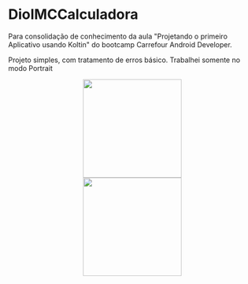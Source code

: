 # DioIMCCalculadora
 
 Para consolidação de conhecimento da aula "Projetando o primeiro Aplicativo usando Koltin" do bootcamp Carrefour Android Developer.

 Projeto simples, com tratamento de erros básico. Trabalhei somente no modo Portrait
 
 <div align="center">
 <img src="https://user-images.githubusercontent.com/84888370/140797692-b5f4c2f7-b3e1-45f0-9c6d-3e38e63d8633.jpg" width ="200px" />
 </div>
 
 <div align="center">
 <img src="https://user-images.githubusercontent.com/84888370/140797691-67384255-2b90-4e2c-adb7-fbba76c714f9.jpg" width ="200px" />
 </div>
 
